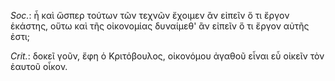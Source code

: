

*Soc.*: ἦ καὶ ὥσπερ τούτων τῶν τεχνῶν ἔχοιμεν ἂν εἰπεῖν ὅ τι ἔργον ἑκάστης, οὕτω καὶ τῆς οἰκονομίας δυναίμεθ' ἂν εἰπεῖν ὅ τι ἔργον αὐτῆς ἐστι;



*Crit.*: δοκεῖ γοῦν, ἔφη ὁ Κριτόβουλος, οἰκονόμου ἀγαθοῦ εἶναι εὖ οἰκεῖν τὸν ἑαυτοῦ οἶκον.